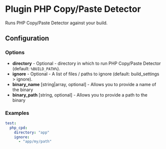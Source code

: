 Plugin PHP Copy/Paste Detector
==============================

Runs PHP Copy/Paste Detector against your build.

Configuration
-------------

### Options

* **directory** - Optional - directory in which to run PHP Copy/Paste Detector (default: `%BUILD_PATH%`).
* **ignore** - Optional - A list of files / paths to ignore (default: build_settings > ignore).
* **binary_name** [string|array, optional] - Allows you to provide a name of the binary
* **binary_path** [string, optional] - Allows you to provide a path to the binary


### Examples

```yml
test:
  php_cpd:
    directory: "app"
    ignore:
      - "app/my/path"
```
